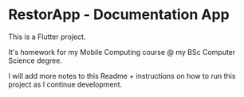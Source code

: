 # RestorApp - Documentation App

This is a Flutter project.

It's homework for my Mobile Computing course @ my BSc Computer Science degree.

I will add more notes to this Readme + instructions on how to run this project as I continue development.
